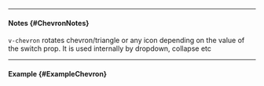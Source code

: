 ___

#### Notes {#ChevronNotes}

`v-chevron` rotates chevron/triangle or any icon depending on the value of the switch prop. It is used internally by dropdown, collapse etc

---

#### Example {#ExampleChevron}

<example name="ExampleChevron"></example>
